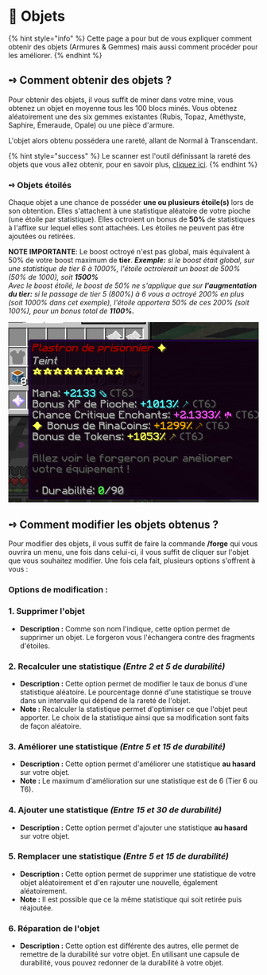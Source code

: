 # 🔮 Objets

{% hint style="info" %}
Cette page a pour but de vous expliquer comment obtenir des objets (Armures & Gemmes) mais aussi comment procéder pour les améliorer.
{% endhint %}

## **➺** Comment obtenir des objets ?

Pour obtenir des objets, il vous suffit de miner dans votre mine, vous obtenez un objet en moyenne tous les 100 blocs minés. Vous obtenez aléatoirement une des six gemmes existantes (Rubis, Topaz, Améthyste, Saphire, Émeraude, Opale) ou une pièce d'armure.

L'objet alors obtenu possédera une rareté, allant de Normal à Transcendant.

{% hint style="success" %}
&#x20;Le scanner est l'outil définissant la rareté des objets que vous allez obtenir, pour en savoir plus, [cliquez ici](../tools/scanner.md).
{% endhint %}

### **➺** Objets étoilés 

Chaque objet a une chance de posséder **une ou plusieurs étoile(s)** lors de son obtention. Elles s'attachent à une statistique aléatoire de votre pioche (une étoile par statistique). Elles octroient un bonus de **50%** de statistiques à l'affixe sur lequel elles sont attachées. Les étoiles ne peuvent pas être ajoutées ou retirées.    

**NOTE IMPORTANTE**: Le boost octroyé n'est pas global, mais équivalent à 50% de votre boost maximum de **tier**.
***Exemple:** si le boost était global, sur une statistique de tier 6 à 1000%, l'étoile octroierait un boost de 500% (50% de 1000), soit **1500%***  
*Avec le boost étoilé, le boost de 50% ne s'applique que sur **l'augmentation du tier:** si le passage de tier 5 (800%) à 6 vous a octroyé 200% en plus (soit 1000% dans cet exemple), l'étoile apportera 50% de ces 200% (soit 100%), pour un bonus total de **1100%.***

![img.png](../ressources/etoile.png)

## **➺** Comment modifier les objets obtenus ?

Pour modifier des objets, il vous suffit de faire la commande **/forge** qui vous ouvrira un menu, une fois dans celui-ci, il vous suffit de cliquer sur l'objet que vous souhaitez modifier. Une fois cela fait, plusieurs options s'offrent à vous :

### Options de modification :

### 1. Supprimer l'objet

* **Description :** Comme son nom l'indique, cette option permet de supprimer un objet. Le forgeron vous l'échangera contre des fragments d'étoiles.

### 2. Recalculer une statistique _(Entre 2 et 5 de durabilité)_

* **Description :** Cette option permet de modifier le taux de bonus d'une statistique aléatoire. Le pourcentage donné d'une statistique se trouve dans un intervalle qui dépend de la rareté de l'objet.
* **Note :** Recalculer la statistique permet d'optimiser ce que l'objet peut apporter. Le choix de la statistique ainsi que sa modification sont faits de façon aléatoire.

### 3. Améliorer une statistique _(Entre 5 et 15 de durabilité)_

* **Description :** Cette option permet d'améliorer une statistique **au hasard** sur votre objet.
* **Note :** Le maximum d'amélioration sur une statistique est de 6 (Tier 6 ou T6).

### 4. Ajouter une statistique _(Entre 15 et 30 de durabilité)_

* **Description :** Cette option permet d'ajouter une statistique **au hasard** sur votre objet.

### 5. Remplacer une statistique _(Entre 5 et 15 de durabilité)_

* **Description :** Cette option permet de supprimer une statistique de votre objet aléatoirement et d'en rajouter une nouvelle, également aléatoirement.
* **Note :** Il est possible que ce la même statistique qui soit retirée puis réajoutée.

### 6. Réparation de l'objet

* **Description :** Cette option est différente des autres, elle permet de remettre de la durabilité sur votre objet. En utilisant une capsule de durabilité, vous pouvez redonner de la durabilité à votre objet.
